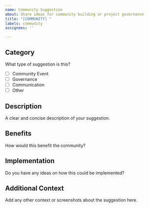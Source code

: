 ```yaml
---
name: Community Suggestion
about: Share ideas for community building or project governance
title: "[COMMUNITY] "
labels: community
assignees: ''

---
```


## Category
What type of suggestion is this?
- [ ] Community Event
- [ ] Governance
- [ ] Communication
- [ ] Other

## Description
A clear and concise description of your suggestion.

## Benefits
How would this benefit the community?

## Implementation
Do you have any ideas on how this could be implemented?

## Additional Context
Add any other context or screenshots about the suggestion here.